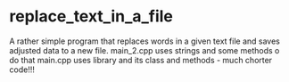 # replace_text_in_a_file
A rather simple program that replaces words in a given text file and saves adjusted data to a new file.
main_2.cpp uses strings and some methods o do that
main.cpp uses <regex> library and its class and methods - much chorter code!!!
